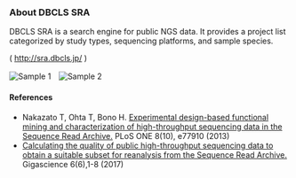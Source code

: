 ### About DBCLS SRA

DBCLS SRA is a search engine for public NGS data. It provides a project list categorized by study types, sequencing platforms, and sample species.

( http://sra.dbcls.jp/ )

![Sample 1](https://github.com/dbcls/raw/master/services/images/DBCLSServices_SRA_fig-1_180528.png)　![Sample 2](https://github.com/dbcls/raw/master/services/images/DBCLSServices_SRA_fig-2_180528.png)


#### References

* Nakazato T, Ohta T, Bono H. [Experimental design-based functional mining and characterization of high-throughput sequencing data in the Sequence Read Archive.](http://www.plosone.org/article/info%3Adoi%2F10.1371%2Fjournal.pone.0077910 "Experimental design-based functional mining and characterization of high-throughput sequencing data in the Sequence Read Archive.") PLoS ONE 8(10), e77910 (2013)
* [Calculating the quality of public high-throughput sequencing data to obtain a suitable subset for reanalysis from the Sequence Read Archive.](https://academic.oup.com/gigascience/article/6/6/1/3752508) Gigascience  6(6),1-8 (2017)
